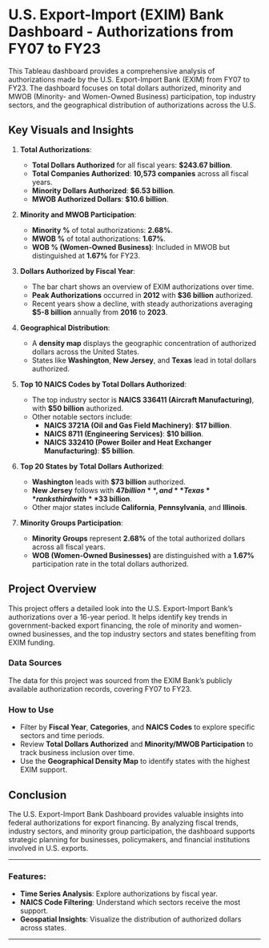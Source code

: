 # U.S. Export-Import (EXIM) Bank Dashboard - Authorizations from FY07 to FY23

This Tableau dashboard provides a comprehensive analysis of authorizations made by the U.S. Export-Import Bank (EXIM) from FY07 to FY23. The dashboard focuses on total dollars authorized, minority and MWOB (Minority- and Women-Owned Business) participation, top industry sectors, and the geographical distribution of authorizations across the U.S.

## Key Visuals and Insights

1. **Total Authorizations**:
   - **Total Dollars Authorized** for all fiscal years: **$243.67 billion**.
   - **Total Companies Authorized**: **10,573 companies** across all fiscal years.
   - **Minority Dollars Authorized**: **$6.53 billion**.
   - **MWOB Authorized Dollars**: **$10.6 billion**.

2. **Minority and MWOB Participation**:
   - **Minority %** of total authorizations: **2.68%**.
   - **MWOB %** of total authorizations: **1.67%**.
   - **WOB % (Women-Owned Business)**: Included in MWOB but distinguished at **1.67%** for FY23.

3. **Dollars Authorized by Fiscal Year**:
   - The bar chart shows an overview of EXIM authorizations over time. 
   - **Peak Authorizations** occurred in **2012** with **$36 billion** authorized.
   - Recent years show a decline, with steady authorizations averaging **$5-8 billion** annually from **2016** to **2023**.

4. **Geographical Distribution**:
   - A **density map** displays the geographic concentration of authorized dollars across the United States.
   - States like **Washington**, **New Jersey**, and **Texas** lead in total dollars authorized.

5. **Top 10 NAICS Codes by Total Dollars Authorized**:
   - The top industry sector is **NAICS 336411 (Aircraft Manufacturing)**, with **$50 billion** authorized.
   - Other notable sectors include:
     - **NAICS 3721A (Oil and Gas Field Machinery)**: **$17 billion**.
     - **NAICS 8711 (Engineering Services)**: **$10 billion**.
     - **NAICS 332410 (Power Boiler and Heat Exchanger Manufacturing)**: **$5 billion**.

6. **Top 20 States by Total Dollars Authorized**:
   - **Washington** leads with **$73 billion** authorized.
   - **New Jersey** follows with **$47 billion**, and **Texas** ranks third with **$33 billion**.
   - Other major states include **California**, **Pennsylvania**, and **Illinois**.

7. **Minority Groups Participation**:
   - **Minority Groups** represent **2.68%** of the total authorized dollars across all fiscal years.
   - **WOB (Women-Owned Businesses)** are distinguished with a **1.67%** participation rate in the total dollars authorized.

## Project Overview

This project offers a detailed look into the U.S. Export-Import Bank’s authorizations over a 16-year period. It helps identify key trends in government-backed export financing, the role of minority and women-owned businesses, and the top industry sectors and states benefiting from EXIM funding.

### Data Sources
The data for this project was sourced from the EXIM Bank’s publicly available authorization records, covering FY07 to FY23. 

### How to Use
- Filter by **Fiscal Year**, **Categories**, and **NAICS Codes** to explore specific sectors and time periods.
- Review **Total Dollars Authorized** and **Minority/MWOB Participation** to track business inclusion over time.
- Use the **Geographical Density Map** to identify states with the highest EXIM support.

## Conclusion

The U.S. Export-Import Bank Dashboard provides valuable insights into federal authorizations for export financing. By analyzing fiscal trends, industry sectors, and minority group participation, the dashboard supports strategic planning for businesses, policymakers, and financial institutions involved in U.S. exports.


---

### Features:
- **Time Series Analysis**: Explore authorizations by fiscal year.
- **NAICS Code Filtering**: Understand which sectors receive the most support.
- **Geospatial Insights**: Visualize the distribution of authorized dollars across states.

---

